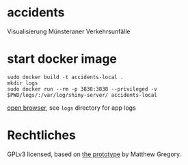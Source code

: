 # accidents
Visualisierung Münsteraner Verkehrsunfälle

# start docker image
```
sudo docker build -t accidents-local .
mkdir logs
sudo docker run --rm -p 3838:3838 --privileged -v $PWD/logs/:/var/log/shiny-server/ accidents-local
```
[open browser](localhost:3838), see `logs` directory for app logs

# Rechtliches
GPLv3 licensed, based on [the prototype](https://github.com/mammykins/App-cherry_picker) by Matthew Gregory.
